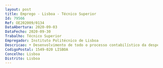 ```yaml
--- 
layout: post
title: Emprego - Lisboa - Técnico Superior
Id: 79566
Ref: OE202009/0134
DataAbertura: 2020-09-03
DataFecho: 2020-09-30
Trabalho: Técnico Superior
Empregador: Instituto Politécnico de Lisboa
Descricao: • Desenvolvimento de todo o processo contabilístico da despesa e da receita • Execução de peças para a elaboração da conta de gerência do Instituto• Registos contabilísticos ligados à execução orçamental, nomeadamente nas alterações orçamentais • Elaboração dos balancetes mensais e outros mapas para a prestação de contas à tutela • Quaisquer outras tarefas para que seja solicitada de índole técnica na área financeira
CodigoPostal: 1549-020 LISBOA
Concelho: Lisboa
Distrito: Lisboa
--- 
```

